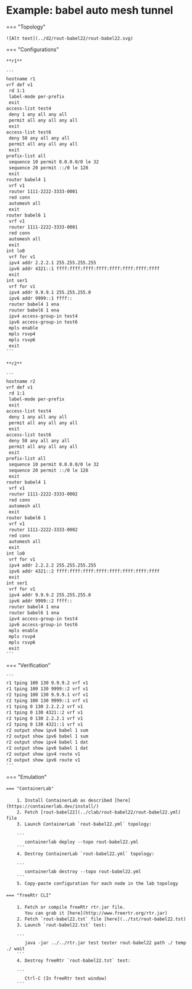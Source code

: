 # Example: babel auto mesh tunnel

=== "Topology"

    ![Alt text](../d2/rout-babel22/rout-babel22.svg)

=== "Configurations"

    **r1**

    ```
    hostname r1
    vrf def v1
     rd 1:1
     label-mode per-prefix
     exit
    access-list test4
     deny 1 any all any all
     permit all any all any all
     exit
    access-list test6
     deny 58 any all any all
     permit all any all any all
     exit
    prefix-list all
     sequence 10 permit 0.0.0.0/0 le 32
     sequence 20 permit ::/0 le 128
     exit
    router babel4 1
     vrf v1
     router 1111-2222-3333-0001
     red conn
     automesh all
     exit
    router babel6 1
     vrf v1
     router 1111-2222-3333-0001
     red conn
     automesh all
     exit
    int lo0
     vrf for v1
     ipv4 addr 2.2.2.1 255.255.255.255
     ipv6 addr 4321::1 ffff:ffff:ffff:ffff:ffff:ffff:ffff:ffff
     exit
    int ser1
     vrf for v1
     ipv4 addr 9.9.9.1 255.255.255.0
     ipv6 addr 9999::1 ffff::
     router babel4 1 ena
     router babel6 1 ena
     ipv4 access-group-in test4
     ipv6 access-group-in test6
     mpls enable
     mpls rsvp4
     mpls rsvp6
     exit
    ```

    **r2**

    ```
    hostname r2
    vrf def v1
     rd 1:1
     label-mode per-prefix
     exit
    access-list test4
     deny 1 any all any all
     permit all any all any all
     exit
    access-list test6
     deny 58 any all any all
     permit all any all any all
     exit
    prefix-list all
     sequence 10 permit 0.0.0.0/0 le 32
     sequence 20 permit ::/0 le 128
     exit
    router babel4 1
     vrf v1
     router 1111-2222-3333-0002
     red conn
     automesh all
     exit
    router babel6 1
     vrf v1
     router 1111-2222-3333-0002
     red conn
     automesh all
     exit
    int lo0
     vrf for v1
     ipv4 addr 2.2.2.2 255.255.255.255
     ipv6 addr 4321::2 ffff:ffff:ffff:ffff:ffff:ffff:ffff:ffff
     exit
    int ser1
     vrf for v1
     ipv4 addr 9.9.9.2 255.255.255.0
     ipv6 addr 9999::2 ffff::
     router babel4 1 ena
     router babel6 1 ena
     ipv4 access-group-in test4
     ipv6 access-group-in test6
     mpls enable
     mpls rsvp4
     mpls rsvp6
     exit
    ```

=== "Verification"

    ```
    r1 tping 100 130 9.9.9.2 vrf v1
    r1 tping 100 130 9999::2 vrf v1
    r2 tping 100 130 9.9.9.1 vrf v1
    r2 tping 100 130 9999::1 vrf v1
    r1 tping 0 130 2.2.2.2 vrf v1
    r1 tping 0 130 4321::2 vrf v1
    r2 tping 0 130 2.2.2.1 vrf v1
    r2 tping 0 130 4321::1 vrf v1
    r2 output show ipv4 babel 1 sum
    r2 output show ipv6 babel 1 sum
    r2 output show ipv4 babel 1 dat
    r2 output show ipv6 babel 1 dat
    r2 output show ipv4 route v1
    r2 output show ipv6 route v1
    ```

=== "Emulation"

    === "ContainerLab"

        1. Install ContainerLab as described [here](https://containerlab.dev/install/)  
        2. Fetch [rout-babel22](../clab/rout-babel22/rout-babel22.yml) file  
        3. Launch ContainerLab `rout-babel22.yml` topology:  

        ```
           containerlab deploy --topo rout-babel22.yml  
        ```
        4. Destroy ContainerLab `rout-babel22.yml` topology:  

        ```
           containerlab destroy --topo rout-babel22.yml  
        ```
        5. Copy-paste configuration for each node in the lab topology

    === "freeRtr CLI"

        1. Fetch or compile freeRtr rtr.jar file.  
           You can grab it [here](http://www.freertr.org/rtr.jar)  
        2. Fetch `rout-babel22.tst` file [here](../tst/rout-babel22.tst)  
        3. Launch `rout-babel22.tst` test:  

        ```
           java -jar ../../rtr.jar test tester rout-babel22 path ./ temp ./ wait
        ```
        4. Destroy freeRtr `rout-babel22.tst` test:  

        ```
           Ctrl-C (In freeRtr test window)
        ```

